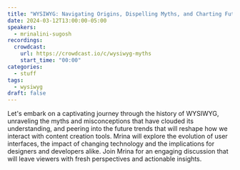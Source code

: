 ```yaml
---
title: "WYSIWYG: Navigating Origins, Dispelling Myths, and Charting Future Trends"
date: 2024-03-12T13:00:00-05:00
speakers:
  - mrinalini-sugosh
recordings:
  crowdcast:
    url: https://crowdcast.io/c/wysiwyg-myths
    start_time: "00:00"
categories:
  - stuff
tags:
  - wysiwyg
draft: false
---
```


Let's embark on a captivating journey through the history of WYSIWYG, unraveling the myths and misconceptions that have clouded its understanding, and peering into the future trends that will reshape how we interact with content creation tools. Mrina will explore the evolution of user interfaces, the impact of changing technology and the implications for designers and developers alike. Join Mrina for an engaging discussion that will leave viewers with fresh perspectives and actionable insights.

